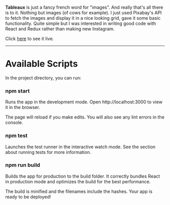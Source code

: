 
**Tableaux** is just a fancy french word for "images". And really that's all there is to it. Nothing but images (of cows for example). 
I just used Pixabay's API to fetch the images and display it in a nice looking grid, gave it some basic functionality. 
Quite simple but I was interested in writing good code with React and Redux rather than making new Instagram.

Click [here](https://safeands0und.github.io/Tableaux/) to see it live. 

<hr>

# Available Scripts
In the project directory, you can run:

### npm start
Runs the app in the development mode.
Open http://localhost:3000 to view it in the browser.

The page will reload if you make edits.
You will also see any lint errors in the console.

### npm test
Launches the test runner in the interactive watch mode.
See the section about running tests for more information.

### npm run build
Builds the app for production to the build folder.
It correctly bundles React in production mode and optimizes the build for the best performance.

The build is minified and the filenames include the hashes.
Your app is ready to be deployed!

